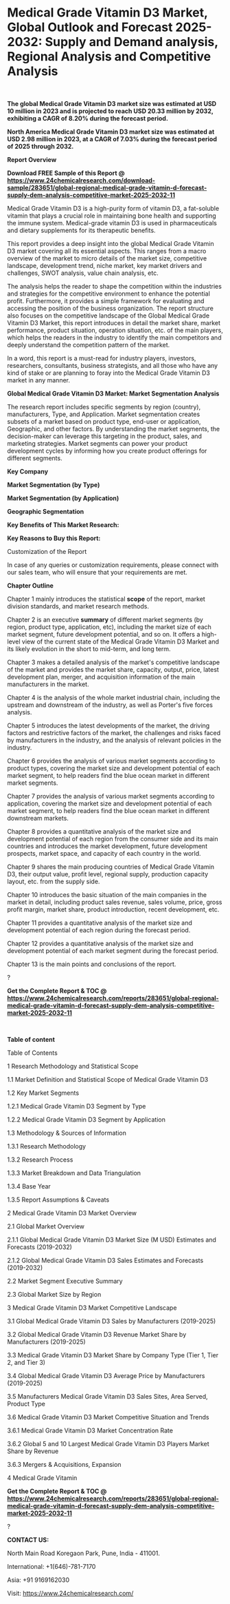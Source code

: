 <h1>Medical Grade Vitamin D3 Market, Global Outlook and Forecast 2025-2032: Supply and Demand analysis, Regional Analysis and Competitive Analysis</h1><br/><p><strong>The global Medical Grade Vitamin D3 market size was estimated at USD 10 million in 2023 and is projected to reach USD 20.33 million by 2032, exhibiting a <strong>CAGR</strong> of 8.20% during the forecast period.</strong></p>
 
 
 
 <p><strong>North America Medical Grade Vitamin D3 market size was estimated at USD 2.98 million in 2023, at a <strong>CAGR</strong> of 7.03% during the forecast period of 2025 through 2032.</strong></p>
 
 
 
 <p><strong>Report Overview</strong></p>
 
 
 
 <div><b>Download FREE Sample of this Report @ <a href="https://www.24chemicalresearch.com/download-sample/283651/global-regional-medical-grade-vitamin-d-forecast-supply-dem-analysis-competitive-market-2025-2032-11">https://www.24chemicalresearch.com/download-sample/283651/global-regional-medical-grade-vitamin-d-forecast-supply-dem-analysis-competitive-market-2025-2032-11</a></b></div>
 
 
 
 <p>Medical Grade Vitamin D3 is a high-purity form of vitamin D3, a fat-soluble vitamin that plays a crucial role in maintaining bone health and supporting the immune system. Medical-grade vitamin D3 is used in pharmaceuticals and dietary supplements for its therapeutic benefits.</p>
 
 
 
 <p>This report provides a deep insight into the global Medical Grade Vitamin D3 market covering all its essential aspects. This ranges from a macro overview of the market to micro details of the market size, competitive landscape, development trend, niche market, key market drivers and challenges, SWOT analysis, value chain analysis, etc.</p>
 
 
 
 <p>The analysis helps the reader to shape the competition within the industries and strategies for the competitive environment to enhance the potential profit. Furthermore, it provides a simple framework for evaluating and accessing the position of the business organization. The report structure also focuses on the competitive landscape of the Global Medical Grade Vitamin D3 Market, this report introduces in detail the market share, market performance, product situation, operation situation, etc. of the main players, which helps the readers in the industry to identify the main competitors and deeply understand the competition pattern of the market.</p>
 
 
 
 <p>In a word, this report is a must-read for industry players, investors, researchers, consultants, business strategists, and all those who have any kind of stake or are planning to foray into the Medical Grade Vitamin D3 market in any manner.</p>
 
 
 
 <p><strong>Global Medical Grade Vitamin D3 Market: Market Segmentation Analysis</strong></p>
 
 
 
 <p>The research report includes specific segments by region (country), manufacturers, Type, and Application. Market segmentation creates subsets of a market based on product type, end-user or application, Geographic, and other factors. By understanding the market segments, the decision-maker can leverage this targeting in the product, sales, and marketing strategies. Market segments can power your product development cycles by informing how you create product offerings for different segments.</p>
 
 
 
 <p><strong>Key Company</strong></p>
 
 
 
 <p><strong>Market Segmentation (by Type)</strong></p>
 
 
 
 <p><strong>Market Segmentation (<strong>by Application</strong>)</strong></p>
 
 
 
 <p><strong>Geographic Segmentation</strong></p>
 
 
 
 <p><strong>Key Benefits of This Market Research:</strong></p>
 
 
 
 <p><strong>Key <strong>Reasons to Buy</strong> this Report:</strong></p>
 
 
 
 <p>Customization of the Report</p>
 
 
 
 <p>In case of any queries or customization requirements, please connect with our sales team, who will ensure that your requirements are met.</p>
 
 
 
 <p><strong>Chapter Outline</strong></p>
 
 
 
 <p>Chapter 1 mainly introduces the statistical <strong>scope</strong> of the report, market division standards, and market research methods.</p>
 
 
 
 <p>Chapter 2 is an executive <strong>summary</strong> of different market segments (by region, product type, application, etc), including the market size of each market segment, future development potential, and so on. It offers a high-level view of the current state of the Medical Grade Vitamin D3 Market and its likely evolution in the short to mid-term, and long term.</p>
 
 
 
 <p>Chapter 3 makes a detailed analysis of the market&#39;s competitive landscape of the market and provides the market share, capacity, output, price, latest development plan, merger, and acquisition information of the main manufacturers in the market.</p>
 
 
 
 <p>Chapter 4 is the analysis of the whole market industrial chain, including the upstream and downstream of the industry, as well as Porter&#39;s five forces analysis.</p>
 
 
 
 <p>Chapter 5 introduces the latest developments of the market, the driving factors and restrictive factors of the market, the challenges and risks faced by manufacturers in the industry, and the analysis of relevant policies in the industry.</p>
 
 
 
 <p>Chapter 6 provides the analysis of various market segments according to product types, covering the market size and development potential of each market segment, to help readers find the blue ocean market in different market segments.</p>
 
 
 
 <p>Chapter 7 provides the analysis of various market segments according to application, covering the market size and development potential of each market segment, to help readers find the blue ocean market in different downstream markets.</p>
 
 
 
 <p>Chapter 8 provides a quantitative analysis of the market size and development potential of each region from the consumer side and its main countries and introduces the market development, future development prospects, market space, and capacity of each country in the world.</p>
 
 
 
 <p>Chapter 9 shares the main producing countries of Medical Grade Vitamin D3, their output value, profit level, regional supply, production capacity layout, etc. from the supply side.</p>
 
 
 
 <p>Chapter 10 introduces the basic situation of the main companies in the market in detail, including product sales revenue, sales volume, price, gross profit margin, market share, product introduction, recent development, etc.</p>
 
 
 
 <p>Chapter 11 provides a quantitative analysis of the market size and development potential of each region during the forecast period.</p>
 
 
 
 <p>Chapter 12 provides a quantitative analysis of the market size and development potential of each market segment during the forecast period.</p>
 
 
 
 <p>Chapter 13 is the main points and conclusions of the report.</p>
 
 
 
 <p>? </p>
 
 
 
 <div><b>Get the Complete Report & TOC @ <a href="https://www.24chemicalresearch.com/reports/283651/global-regional-medical-grade-vitamin-d-forecast-supply-dem-analysis-competitive-market-2025-2032-11">https://www.24chemicalresearch.com/reports/283651/global-regional-medical-grade-vitamin-d-forecast-supply-dem-analysis-competitive-market-2025-2032-11</a></b></div>
 
 
 
 <p><br />
 
 <b>Table of content</b></p>
 
 
 
 <p>Table of Contents<br />
 
 1 Research Methodology and Statistical Scope<br />
 
 1.1 Market Definition and Statistical Scope of Medical Grade Vitamin D3<br />
 
 1.2 Key Market Segments<br />
 
 1.2.1 Medical Grade Vitamin D3 Segment by Type<br />
 
 1.2.2 Medical Grade Vitamin D3 Segment by Application<br />
 
 1.3 Methodology & Sources of Information<br />
 
 1.3.1 Research Methodology<br />
 
 1.3.2 Research Process<br />
 
 1.3.3 Market Breakdown and Data Triangulation<br />
 
 1.3.4 Base Year<br />
 
 1.3.5 Report Assumptions & Caveats<br />
 
 2 Medical Grade Vitamin D3 Market Overview<br />
 
 2.1 Global Market Overview<br />
 
 2.1.1 Global Medical Grade Vitamin D3 Market Size (M USD) Estimates and Forecasts (2019-2032)<br />
 
 2.1.2 Global Medical Grade Vitamin D3 Sales Estimates and Forecasts (2019-2032)<br />
 
 2.2 Market Segment Executive Summary<br />
 
 2.3 Global Market Size by Region<br />
 
 3 Medical Grade Vitamin D3 Market Competitive Landscape<br />
 
 3.1 Global Medical Grade Vitamin D3 Sales by Manufacturers (2019-2025)<br />
 
 3.2 Global Medical Grade Vitamin D3 Revenue Market Share by Manufacturers (2019-2025)<br />
 
 3.3 Medical Grade Vitamin D3 Market Share by Company Type (Tier 1, Tier 2, and Tier 3)<br />
 
 3.4 Global Medical Grade Vitamin D3 Average Price by Manufacturers (2019-2025)<br />
 
 3.5 Manufacturers Medical Grade Vitamin D3 Sales Sites, Area Served, Product Type<br />
 
 3.6 Medical Grade Vitamin D3 Market Competitive Situation and Trends<br />
 
 3.6.1 Medical Grade Vitamin D3 Market Concentration Rate<br />
 
 3.6.2 Global 5 and 10 Largest Medical Grade Vitamin D3 Players Market Share by Revenue<br />
 
 3.6.3 Mergers & Acquisitions, Expansion<br />
 
 4 Medical Grade Vitamin</p>
 
 
 
 <div><b>Get the Complete Report & TOC @ <a href="https://www.24chemicalresearch.com/reports/283651/global-regional-medical-grade-vitamin-d-forecast-supply-dem-analysis-competitive-market-2025-2032-11">https://www.24chemicalresearch.com/reports/283651/global-regional-medical-grade-vitamin-d-forecast-supply-dem-analysis-competitive-market-2025-2032-11</a></b></div>
 
 
 
 <p>? </p>
 
 
 
 <p><b>CONTACT US:</b><br />
 
 North Main Road Koregaon Park, Pune, India - 411001.<br />
 
 International: +1(646)-781-7170<br />
 
 Asia: +91 9169162030<br />
 
 Visit: <a href="https://www.24chemicalresearch.com/">https://www.24chemicalresearch.com/</a></p>